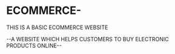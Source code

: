 # ECOMMERCE-
THIS IS A BASIC ECOMMERCE WEBSITE


--A WEBSITE WHICH HELPS CUSTOMERS TO BUY ELECTRONIC PRODUCTS ONLINE--
